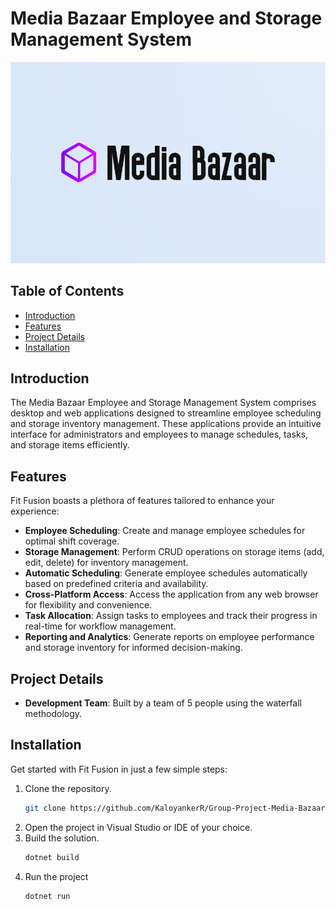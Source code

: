 # Media Bazaar Employee and Storage Management System

![Media Bazaar Logo](images/logo.png)

## Table of Contents
- [Introduction](#introduction)
- [Features](#features)
- [Project Details](#project-details)
- [Installation](#installation)

## Introduction

The Media Bazaar Employee and Storage Management System comprises desktop and web applications designed to streamline employee scheduling and storage inventory management. These applications provide an intuitive interface for administrators and employees to manage schedules, tasks, and storage items efficiently.

## Features

Fit Fusion boasts a plethora of features tailored to enhance your experience:
- **Employee Scheduling**: Create and manage employee schedules for optimal shift coverage.
- **Storage Management**: Perform CRUD operations on storage items (add, edit, delete) for inventory management.
- **Automatic Scheduling**: Generate employee schedules automatically based on predefined criteria and availability.
- **Cross-Platform Access**: Access the application from any web browser for flexibility and convenience.
- **Task Allocation**: Assign tasks to employees and track their progress in real-time for workflow management.
- **Reporting and Analytics**: Generate reports on employee performance and storage inventory for informed decision-making.

## Project Details
- **Development Team**: Built by a team of 5 people using the waterfall methodology.

## Installation

Get started with Fit Fusion in just a few simple steps:

1. Clone the repository.
   ```bash
   git clone https://github.com/KaloyankerR/Group-Project-Media-Bazaar-CSharp.git
   ```
2. Open the project in Visual Studio or IDE of your choice.
3. Build the solution.
   ```bash
   dotnet build
   ```
4. Run the project
   ```bash
   dotnet run
   ``` 

